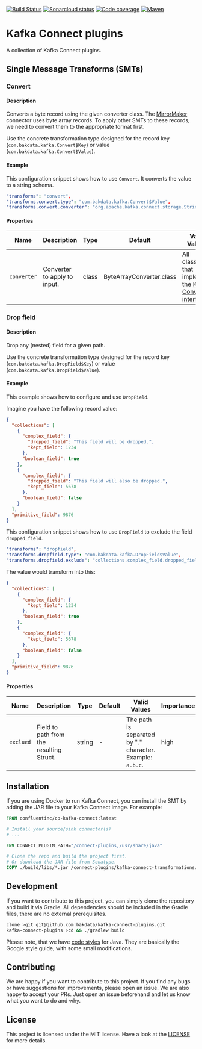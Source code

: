 [![Build Status](https://dev.azure.com/bakdata/public/_apis/build/status/bakdata.kafka-connect-plugins?branchName=main)](https://dev.azure.com/bakdata/public/_build/latest?definitionId=35&branchName=main)
[![Sonarcloud status](https://sonarcloud.io/api/project_badges/measure?project=com.bakdata.kafka%3Akafka-connect-plugins&metric=alert_status)](https://sonarcloud.io/project/overview?id=com.bakdata.kafka:kafka-connect-plugins)
[![Code coverage](https://sonarcloud.io/api/project_badges/measure?project=com.bakdata.kafka%3Akafka-connect-plugins&metric=coverage)](https://sonarcloud.io/project/overview?id=com.bakdata.kafka:kafka-connect-plugins)
[![Maven](https://img.shields.io/maven-central/v/com.bakdata.kafka/kafka-connect-plugins.svg)](https://search.maven.org/search?q=g:com.bakdata.kafka%20AND%20a:kafka-connect-plugins&core=gav)

# Kafka Connect plugins

A collection of Kafka Connect plugins.

## Single Message Transforms (SMTs)

### Convert

#### Description

Converts a byte record using the given converter class.
The [MirrorMaker](https://github.com/apache/kafka/blob/trunk/connect/mirror/README.md)
connector uses byte array records.
To apply other SMTs to these records,
we need to convert them to the appropriate format first.

Use the concrete transformation type designed for the record key (`com.bakdata.kafka.Convert$Key`)
or value (`com.bakdata.kafka.Convert$Value`).

#### Example

This configuration snippet shows how to use `Convert`.
It converts the value to a string schema.

```yaml
"transforms": "convert",
"transforms.convert.type": "com.bakdata.kafka.Convert$Value",
"transforms.convert.converter": "org.apache.kafka.connect.storage.StringConverter"
```

#### Properties

| Name        | Description                  | Type  | Default                  | Valid Values                                                                                                                                    | Importance |
|-------------|------------------------------|-------|--------------------------|-------------------------------------------------------------------------------------------------------------------------------------------------|------------|
| `converter` | Converter to apply to input. | class | ByteArrayConverter.class | All classes that implement the [Kafka Converter interface](https://kafka.apache.org/34/javadoc/org/apache/kafka/connect/storage/Converter.html) | high       |

### Drop field

#### Description

Drop any (nested) field for a given path.

Use the concrete transformation type designed for the record key (`com.bakdata.kafka.DropField$Key`)
or value (`com.bakdata.kafka.DropField$Value`).

#### Example

This example shows how to configure and use `DropField`.

Imagine you have the following record value:

```json
{
  "collections": [
    {
      "complex_field": {
        "dropped_field": "This field will be dropped.",
        "kept_field": 1234
      },
      "boolean_field": true
    },
    {
      "complex_field": {
        "dropped_field": "This field will also be dropped.",
        "kept_field": 5678
      },
      "boolean_field": false
    }
  ],
  "primitive_field": 9876
}
```

This configuration snippet shows how to use `DropField` to exclude the field `dropped_field`.

```yaml
"transforms": "dropfield",
"transforms.dropfield.type": "com.bakdata.kafka.DropField$Value",
"transforms.dropfield.exclude": "collections.complex_field.dropped_field"
```

The value would transform into this:

```json
{
  "collections": [
    {
      "complex_field": {
        "kept_field": 1234
      },
      "boolean_field": true
    },
    {
      "complex_field": {
        "kept_field": 5678
      },
      "boolean_field": false
    }
  ],
  "primitive_field": 9876
}
```

#### Properties

| Name      | Description                              | Type   | Default | Valid Values                                              | Importance |
|-----------|------------------------------------------|--------|---------|-----------------------------------------------------------|------------|
| `exclued` | Field to path from the resulting Struct. | string | -       | The path is separated by "." character. Example: `a.b.c`. | high       |

## Installation

If you are using Docker to run Kafka Connect,
you can install the SMT by adding the JAR file to your Kafka Connect image.
For example:

```dockerfile
FROM confluentinc/cp-kafka-connect:latest

# Install your source/sink connector(s)
# ...

ENV CONNECT_PLUGIN_PATH="/connect-plugins,/usr/share/java"

# Clone the repo and build the project first. 
# Or download the JAR file from Sonatype.
COPY ./build/libs/*.jar /connect-plugins/kafka-connect-transformations/
```

## Development

If you want to contribute to this project, you can simply clone the repository and build it via Gradle.
All dependencies should be included in the Gradle files, there are no external prerequisites.

```bash
clone >git git@github.com:bakdata/kafka-connect-plugins.git
kafka-connect-plugins >cd && ./gradlew build

```

Please note, that we have [code styles](https://github.com/bakdata/bakdata-code-styles) for Java.
They are basically the Google style guide, with some small modifications.

## Contributing

We are happy if you want to contribute to this project.
If you find any bugs or have suggestions for improvements, please open an issue.
We are also happy to accept your PRs.
Just open an issue beforehand and let us know what you want to do and why.

## License

This project is licensed under the MIT license.
Have a look at the [LICENSE](https://github.com/bakdata/kafka-connect-plugins/blob/master/LICENSE) for more details.
